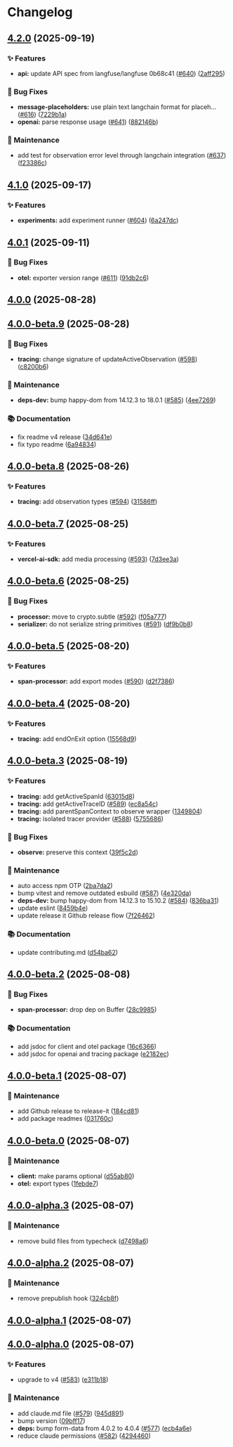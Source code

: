 # Changelog

## [4.2.0](https://github.com/langfuse/langfuse-js/compare/v4.1.0...v4.2.0) (2025-09-19)

### ✨ Features

* **api:** update API spec from langfuse/langfuse 0b68c41 ([#640](https://github.com/langfuse/langfuse-js/issues/640)) ([2aff295](https://github.com/langfuse/langfuse-js/commit/2aff295209db2906e9c3935f7e72563311bbfe4f))

### 🐛 Bug Fixes

* **message-placeholders:** use plain text langchain format for placeh… ([#616](https://github.com/langfuse/langfuse-js/issues/616)) ([7229b1a](https://github.com/langfuse/langfuse-js/commit/7229b1a2ff71d62eea1551ebd0afb6e5c4e6918f))
* **openai:** parse response usage ([#641](https://github.com/langfuse/langfuse-js/issues/641)) ([882146b](https://github.com/langfuse/langfuse-js/commit/882146b50c43340e6d1334a15b01203a4c6f45fc))

### 🔧 Maintenance

* add test for observation error level through langchain integration ([#637](https://github.com/langfuse/langfuse-js/issues/637)) ([f23386c](https://github.com/langfuse/langfuse-js/commit/f23386cfdb0df9ce88d5cd412c2c0ae3c3a2b7df))

## [4.1.0](https://github.com/langfuse/langfuse-js/compare/v4.0.1...v4.1.0) (2025-09-17)

### ✨ Features

* **experiments:** add experiment runner ([#604](https://github.com/langfuse/langfuse-js/issues/604)) ([6a247dc](https://github.com/langfuse/langfuse-js/commit/6a247dc70ca5e797fa4e01121d7458fbc6bbceb9))

## [4.0.1](https://github.com/langfuse/langfuse-js/compare/v4.0.0...v4.0.1) (2025-09-11)

### 🐛 Bug Fixes

* **otel:** exporter version range ([#611](https://github.com/langfuse/langfuse-js/issues/611)) ([91db2c6](https://github.com/langfuse/langfuse-js/commit/91db2c60bf98ece8867a430e1bf3639cabbc73f5))

## [4.0.0](https://github.com/langfuse/langfuse-js/compare/v4.0.0-beta.9...v4.0.0) (2025-08-28)

## [4.0.0-beta.9](https://github.com/langfuse/langfuse-js/compare/v4.0.0-beta.8...v4.0.0-beta.9) (2025-08-28)

### 🐛 Bug Fixes

* **tracing:** change signature of updateActiveObservation ([#598](https://github.com/langfuse/langfuse-js/issues/598)) ([c8200b6](https://github.com/langfuse/langfuse-js/commit/c8200b642440d6c1cc12c5c7eb6796c2c761e5fd))

### 🔧 Maintenance

* **deps-dev:** bump happy-dom from 14.12.3 to 18.0.1 ([#585](https://github.com/langfuse/langfuse-js/issues/585)) ([4ee7269](https://github.com/langfuse/langfuse-js/commit/4ee72691901da3f5104ad92d05cdb1fea27145ba))

### 📚 Documentation

* fix readme v4 release ([34d641e](https://github.com/langfuse/langfuse-js/commit/34d641ee87c990f653f727eff02d6b5b409cb705))
* fix typo readme ([6a94834](https://github.com/langfuse/langfuse-js/commit/6a94834585a171d135d37913bcde840dedf5002e))

## [4.0.0-beta.8](https://github.com/langfuse/langfuse-js/compare/v4.0.0-beta.7...v4.0.0-beta.8) (2025-08-26)

### ✨ Features

* **tracing:** add observation types ([#594](https://github.com/langfuse/langfuse-js/issues/594)) ([31586ff](https://github.com/langfuse/langfuse-js/commit/31586ff3c951aa42f100d1dc4ce51082cc3dc863))

## [4.0.0-beta.7](https://github.com/langfuse/langfuse-js/compare/v4.0.0-beta.6...v4.0.0-beta.7) (2025-08-25)

### ✨ Features

* **vercel-ai-sdk:** add media processing ([#593](https://github.com/langfuse/langfuse-js/issues/593)) ([7d3ee3a](https://github.com/langfuse/langfuse-js/commit/7d3ee3aaf028c3224e3750f8aa1a4da4b95c9cbd))

## [4.0.0-beta.6](https://github.com/langfuse/langfuse-js/compare/v4.0.0-beta.5...v4.0.0-beta.6) (2025-08-25)

### 🐛 Bug Fixes

* **processor:** move to crypto.subtle ([#592](https://github.com/langfuse/langfuse-js/issues/592)) ([f05a777](https://github.com/langfuse/langfuse-js/commit/f05a777e00c4c6a49b7b4f0bc9a7c658cc681445))
* **serializer:** do not serialize string primitives ([#591](https://github.com/langfuse/langfuse-js/issues/591)) ([df9b0b8](https://github.com/langfuse/langfuse-js/commit/df9b0b8d2e3acaa51af25b9fc5d3d3fcaac011ef))

## [4.0.0-beta.5](https://github.com/langfuse/langfuse-js/compare/v4.0.0-beta.4...v4.0.0-beta.5) (2025-08-20)

### ✨ Features

* **span-processor:** add export modes ([#590](https://github.com/langfuse/langfuse-js/issues/590)) ([d2f7386](https://github.com/langfuse/langfuse-js/commit/d2f73865fffd07d61bf697904e5945841b45693b))

## [4.0.0-beta.4](https://github.com/langfuse/langfuse-js/compare/v4.0.0-beta.3...v4.0.0-beta.4) (2025-08-20)

### ✨ Features

* **tracing:** add endOnExit option ([15568d9](https://github.com/langfuse/langfuse-js/commit/15568d99fa42277ebf870211c980326883f7c85a))

## [4.0.0-beta.3](https://github.com/langfuse/langfuse-js/compare/v4.0.0-beta.2...v4.0.0-beta.3) (2025-08-19)

### ✨ Features

* **tracing:** add getActiveSpanId ([63015d8](https://github.com/langfuse/langfuse-js/commit/63015d80b2e6c299476191ac3278278e7ed652db))
* **tracing:** add getActiveTraceID ([#589](https://github.com/langfuse/langfuse-js/issues/589)) ([ec8a54c](https://github.com/langfuse/langfuse-js/commit/ec8a54ca3dfad4fcdeb5f6d4fa705149432ac409))
* **tracing:** add parentSpanContext to observe wrapper ([1349804](https://github.com/langfuse/langfuse-js/commit/134980477d63edf8203ee0477f70449f8effc270))
* **tracing:** isolated tracer provider ([#588](https://github.com/langfuse/langfuse-js/issues/588)) ([5755686](https://github.com/langfuse/langfuse-js/commit/57556864e2aa9d2d902a7bd26f8b472c07dd661d))

### 🐛 Bug Fixes

* **observe:** preserve this context ([39f5c2d](https://github.com/langfuse/langfuse-js/commit/39f5c2d70a8f387b99bc1f9571a4e9235b89baba))

### 🔧 Maintenance

* auto access npm OTP ([2ba7da2](https://github.com/langfuse/langfuse-js/commit/2ba7da2c3baa981ac6674664acfd2526fabf3f98))
* bump vitest and remove outdated esbuild ([#587](https://github.com/langfuse/langfuse-js/issues/587)) ([4e320da](https://github.com/langfuse/langfuse-js/commit/4e320dac55ecccd2d7dfa9cc70a4beed4f57aa24))
* **deps-dev:** bump happy-dom from 14.12.3 to 15.10.2 ([#584](https://github.com/langfuse/langfuse-js/issues/584)) ([836ba31](https://github.com/langfuse/langfuse-js/commit/836ba317756595bc44f11a8da9a44a23889651b1))
* update eslint ([8459b4e](https://github.com/langfuse/langfuse-js/commit/8459b4ee775ce8edfeaafddb43dea72503a0753a))
* update release it Github release flow ([7f26462](https://github.com/langfuse/langfuse-js/commit/7f26462b8c63556e3f9b91858cb674b6a296ac2a))

### 📚 Documentation

* update contributing.md ([d54ba62](https://github.com/langfuse/langfuse-js/commit/d54ba628956c01387ed51cbad15a957167821ab7))

## [4.0.0-beta.2](https://github.com/langfuse/langfuse-js/compare/v4.0.0-beta.1...v4.0.0-beta.2) (2025-08-08)

### 🐛 Bug Fixes

* **span-processor:** drop dep on Buffer ([28c9985](https://github.com/langfuse/langfuse-js/commit/28c9985781efda45586d0c8c17b0154c56765b43))

### 📚 Documentation

* add jsdoc for client and otel package ([16c6366](https://github.com/langfuse/langfuse-js/commit/16c6366cece574fd5ba33121467f32df06fdac0d))
* add jsdoc for openai and tracing package ([e2182ec](https://github.com/langfuse/langfuse-js/commit/e2182ece84feae754d0827d06ffdeec2d9361ae0))

## [4.0.0-beta.1](https://github.com/langfuse/langfuse-js/compare/v4.0.0-beta.0...v4.0.0-beta.1) (2025-08-07)

### 🔧 Maintenance

* add Github release to release-it ([184cd81](https://github.com/langfuse/langfuse-js/commit/184cd819a667d594bc5fb955e453031a032b3daf))
* add package readmes ([031760c](https://github.com/langfuse/langfuse-js/commit/031760c925302581441ff62b50ecf8d465b39426))

## [4.0.0-beta.0](https://github.com/langfuse/langfuse-js/compare/v4.0.0-alpha.3...v4.0.0-beta.0) (2025-08-07)

### 🔧 Maintenance

* **client:** make params optional ([d55ab80](https://github.com/langfuse/langfuse-js/commit/d55ab8012ee7b7ed37eb27b1d925e8fea0e78e8b))
* **otel:** export types ([1febde7](https://github.com/langfuse/langfuse-js/commit/1febde7380276225b2622cbd3b6b6594c4b69868))

## [4.0.0-alpha.3](https://github.com/langfuse/langfuse-js/compare/v4.0.0-alpha.2...v4.0.0-alpha.3) (2025-08-07)

### 🔧 Maintenance

* remove build files from typecheck ([d7498a6](https://github.com/langfuse/langfuse-js/commit/d7498a62020f6232c016237dd4bd15f7b1ac19e5))

## [4.0.0-alpha.2](https://github.com/langfuse/langfuse-js/compare/v4.0.0-alpha.1...v4.0.0-alpha.2) (2025-08-07)

### 🔧 Maintenance

* remove prepublish hook ([324cb8f](https://github.com/langfuse/langfuse-js/commit/324cb8f936bef1ce915b015469003fa653ca64f5))

## [4.0.0-alpha.1](https://github.com/langfuse/langfuse-js/compare/v4.0.0-alpha.0...v4.0.0-alpha.1) (2025-08-07)

## [4.0.0-alpha.0](https://github.com/langfuse/langfuse-js/compare/v3.38.4...v4.0.0-alpha.0) (2025-08-07)

### ✨ Features

* upgrade to v4 ([#583](https://github.com/langfuse/langfuse-js/issues/583)) ([e311b18](https://github.com/langfuse/langfuse-js/commit/e311b184a10f502b315c34309ab70edea0caa2dd))

### 🔧 Maintenance

* add claude.md file ([#579](https://github.com/langfuse/langfuse-js/issues/579)) ([945d891](https://github.com/langfuse/langfuse-js/commit/945d891c776cfbe7355d5a2d82fbd86662dce1eb))
* bump version ([09bff17](https://github.com/langfuse/langfuse-js/commit/09bff17bc6cdba90aa6a532b4718b34eb627fe84))
* **deps:** bump form-data from 4.0.2 to 4.0.4 ([#577](https://github.com/langfuse/langfuse-js/issues/577)) ([ecb4a6e](https://github.com/langfuse/langfuse-js/commit/ecb4a6e5db0f484f32ba809d5eabafe7f611fb1c))
* reduce claude permissions ([#582](https://github.com/langfuse/langfuse-js/issues/582)) ([4294460](https://github.com/langfuse/langfuse-js/commit/4294460eb8a15076b89a1f79215b209610e8131c))
